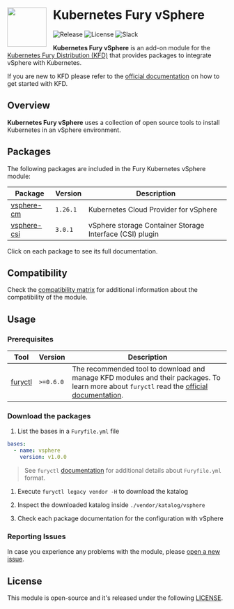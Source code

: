 <!-- markdownlint-disable MD033 -->
<h1>
    <img src="https://github.com/sighupio/fury-distribution/blob/main/docs/assets/fury-epta-white.png?raw=true" align="left" width="90" style="margin-right: 15px"/>
    Kubernetes Fury vSphere
</h1>
<!-- markdownlint-enable MD033 -->

![Release](https://img.shields.io/badge/Latest%20Release-v1.0.0-blue)
![License](https://img.shields.io/github/license/sighupio/fury-kubernetes-vsphere?label=License)
![Slack](https://img.shields.io/badge/slack-@kubernetes/fury-yellow.svg?logo=slack&label=Slack)

<!-- <KFD-DOCS> -->

**Kubernetes Fury vSphere** is an add-on module for the [Kubernetes Fury Distribution (KFD)][kfd-repo] that provides
packages to integrate vSphere with Kubernetes.

If you are new to KFD please refer to the [official documentation][kfd-docs] on how to get started with KFD.

## Overview

**Kubernetes Fury vSphere** uses a collection of open source tools to install Kubernetes in an vSphere environment.

## Packages

The following packages are included in the Fury Kubernetes vSphere module:

| Package                                        | Version  | Description                                                                   |
| ---------------------------------------------- | -------- | ----------------------------------------------------------------------------- |
| [vsphere-cm](katalog/vsphere-cm)               | `1.26.1` | Kubernetes Cloud Provider for vSphere                                         |
| [vsphere-csi](katalog/vsphere-csi)             | `3.0.1`  | vSphere storage Container Storage Interface (CSI) plugin                      |

Click on each package to see its full documentation.

## Compatibility

Check the [compatibility matrix][compatibility-matrix] for additional information about the compatibility of the module.

## Usage

### Prerequisites

| Tool                    | Version   | Description                                                                                                                                                |
| ----------------------- | --------- | ---------------------------------------------------------------------------------------------------------------------------------------------------------- |
| [furyctl][furyctl-repo] | `>=0.6.0` | The recommended tool to download and manage KFD modules and their packages. To learn more about `furyctl` read the [official documentation][furyctl-repo]. |

### Download the packages

1. List the bases in a `Furyfile.yml` file

```yaml
bases:
  - name: vsphere
    version: v1.0.0
```

> See `furyctl` [documentation][furyctl-repo] for additional details about `Furyfile.yml` format.

1. Execute `furyctl legacy vendor -H` to download the katalog

2. Inspect the downloaded katalog inside `./vendor/katalog/vsphere`

3. Check each package documentation for the configuration with vSphere

<!-- Links -->

[furyctl-repo]: https://github.com/sighupio/furyctl
[compatibility-matrix]: https://github.com/sighupio/fury-kubernetes-vsphere/blob/master/docs/COMPATIBILITY_MATRIX.md
[kfd-repo]: https://github.com/sighupio/fury-distribution
[kfd-docs]: https://docs.kubernetesfury.com/docs/distribution/

<!-- </KFD-DOCS> -->

<!-- <FOOTER> -->

### Reporting Issues

In case you experience any problems with the module, please [open a new issue](https://github.com/sighupio/fury-kubernetes-on-premises/issues/new/choose).

## License

This module is open-source and it's released under the following [LICENSE](LICENSE).

<!-- </FOOTER> -->
